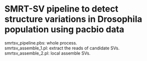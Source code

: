 SMRT-SV pipeline to detect structure variations in Drosophila population using pacbio data
===
smrtsv_pipeline.pbs: whole process.  
smrtsv_assemble_1.pl: extract the reads of candidate SVs.  
smrtsv_assemble_2.pl: local assemble SVs.  
